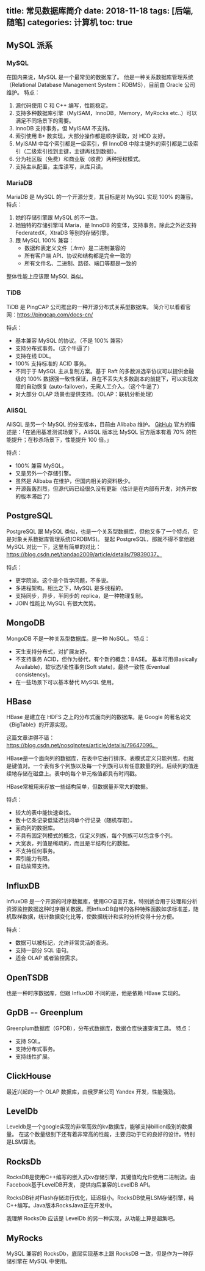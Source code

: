 title: 常见数据库简介
date: 2018-11-18
tags: [后端,随笔]
categories: 计算机
toc: true
---


## MySQL 派系
### MySQL

在国内来说，MySQL 是一个最常见的数据库了。
他是一种关系数据库管理系统（Relational Database Management System：RDBMS），目前由 Oracle 公司维护。
特点：
1. 源代码使用 C 和 C++ 编写，性能稳定。
2. 支持多种数据库引擎（MyISAM，InnoDB，Memory，MyRocks etc..）可以满足不同场景下的需要。
3. InnoDB 支持事务，但 MyISAM 不支持。
4. 索引使用 B+ 数实现，大部分操作都是顺序读取，对 HDD 友好。
5. MyISAM 中每个索引都是一级索引，但 InnoDB 中除主键外的索引都是二级索引（二级索引找到主键，主键再找到数据）。
6. 分为社区版（免费）和商业版（收费）两种授权模式。
7. 支持主从配置，主库读写，从库只读。

### MariaDB

MariaDB 是 MySQL 的一个开源分支，其目标是对 MySQL 实现 100% 的兼容。
特点：
1. 她的存储引擎跟 MySQL 的不一致。
2. 她独特的存储引擎叫 Maria，是 InnoDB 的变体，支持事务。除此之外还支持 FederatedX，XtraDB 等别的存储引擎。
3. 跟 MySQL 100% 兼容：
   - 数据和表定义文件（.frm）是二进制兼容的
   - 所有客户端 API、协议和结构都是完全一致的
   - 所有文件名、二进制、路径、端口等都是一致的

整体性能上应该跟 MySQL 类似。

### TiDB

TiDB 是 PingCAP 公司推出的一种开源分布式关系型数据库。
简介可以看看官网：https://pingcap.com/docs-cn/

特点：
- 基本兼容 MySQL 的协议。（不是 100% 兼容）
- 支持分布式事务。（这个牛逼了）
- 支持在线 DDL。
- 100% 支持标准的 ACID 事务。
- 不同于于 MySQL 主从复制方案。基于 Raft 的多数派选举协议可以提供金融级的 100% 数据强一致性保证，且在不丢失大多数副本的前提下，可以实现故障的自动恢复 (auto-failover)，无需人工介入。（这个牛逼了）
- 对大部分 OLAP 场景也提供支持。（OLAP：联机分析处理）

### AliSQL

AliSQL 是另一个 MySQL 的分支版本，目前由 Alibaba 维护。
[GitHub](https://github.com/alibaba/AliSQL)
官方的描述是：「在通用基准测试场景下，AliSQL 版本比 MySQL 官方版本有着 70% 的性能提升；在秒杀场景下，性能提升 100 倍。」

特点：
- 100% 兼容 MySQL。
- 又是另外一个存储引擎。
- 虽然是 Alibaba 在维护，但国内相关的资料极少。
- 开源轰轰烈烈，但源代码已经很久没有更新（估计是在内部有开发，对外开放的版本滞后了）

## PostgreSQL

PostgreSQL 跟 MySQL 类似，也是一个关系型数据库，但他又多了一个特点，它是对象关系数据库管理系统(ORDBMS)。
提起 PostgreSQL，那就不得不拿他跟 MySQL 对比一下，这里有简单的对比：https://blog.csdn.net/tiandao2009/article/details/79839037。

特点：
- 更学院派。这个是个哲学问题，不多说。
- 多进程架构。相比之下，MySQL 是多线程的。
- 支持同步，异步，半同步的 replica，是一种物理复制。
- JOIN 性能比 MySQL 有很大优势。

## MongoDB

MongoDB 不是一种关系型数据库。是一种 NoSQL。
特点：
- 天生支持分布式，对扩展友好。
- 不支持事务 ACID，但作为替代，有个新的概念：BASE。	基本可用(Basically Available)，软状态/柔性事务(Soft state)，最终一致性 (Eventual consistency)。
- 在一些场景下可以基本替代 MySQL 使用。

## HBase

HBase 是建立在 HDFS 之上的分布式面向列的数据库。是 Google 的著名论文《BigTable》的开源实现。

这篇文章讲得不错：https://blog.csdn.net/nosqlnotes/article/details/79647096。

HBase是一个面向列的数据库，在表中它由行排序。表模式定义只能列族，也就是键值对。一个表有多个列族以及每一个列族可以有任意数量的列。后续列的值连续地存储在磁盘上。表中的每个单元格值都具有时间戳。

HBase常被用来存放一些结构简单，但数据量非常大的数据。

特点：
- 较大的表中能快速查找。
- 数十亿条记录低延迟访问单个行记录（随机存取）。
- 面向列的数据库。
- 不具有固定列模式的概念，仅定义列族，每个列族可以包含多个列。
- 大宽表，列值是稀疏的，而且是半结构化的数据。
- 不支持任何事务。
- 索引能力有限。
- 自动故障支持。

## InfluxDB

InfluxDB 是一个开源的时序数据库，使用GO语言开发，特别适合用于处理和分析资源监控数据这种时序相关数据。而InfluxDB自带的各种特殊函数如求标准差，随机取样数据，统计数据变化比等，使数据统计和实时分析变得十分方便。

特点：
- 数据可以被标记，允许非常灵活的查询。
- 支持一部分 SQL 语句。
- 适合 OLAP 或者监控需求。

## OpenTSDB

也是一种时序数据库，但跟 InfluxDB 不同的是，他是依赖 HBase 实现的。

## GpDB -- Greenplum

Greenplum数据库（GPDB），分布式数据库，数据仓库快速查询工具。
特点：
- 支持 SQL。
- 支持分布式事务。
- 支持线性扩展。

## ClickHouse

最近兴起的一个 OLAP 数据库，由俄罗斯公司 Yandex 开发，性能强劲。

## LevelDb

Leveldb是一个google实现的非常高效的kv数据库，能够支持billion级别的数据量。 在这个数量级别下还有着非常高的性能，主要归功于它的良好的设计。特别是LSM算法。

## RocksDb

RocksDB是使用C++编写的嵌入式kv存储引擎，其键值均允许使用二进制流。由Facebook基于LevelDB开发， 提供向后兼容的LevelDB API。

RocksDB针对Flash存储进行优化，延迟极小。RocksDB使用LSM存储引擎，纯C++编写。Java版本RocksJava正在开发中。

我理解 RocksDb 应该是 LevelDb 的另一种实现，从功能上算是超集吧。

## MyRocks

MySQL 兼容的 RocksDb，底层实现基本上跟 RocksDB 一致，但是作为一种存储引擎在 MySQL 中使用。